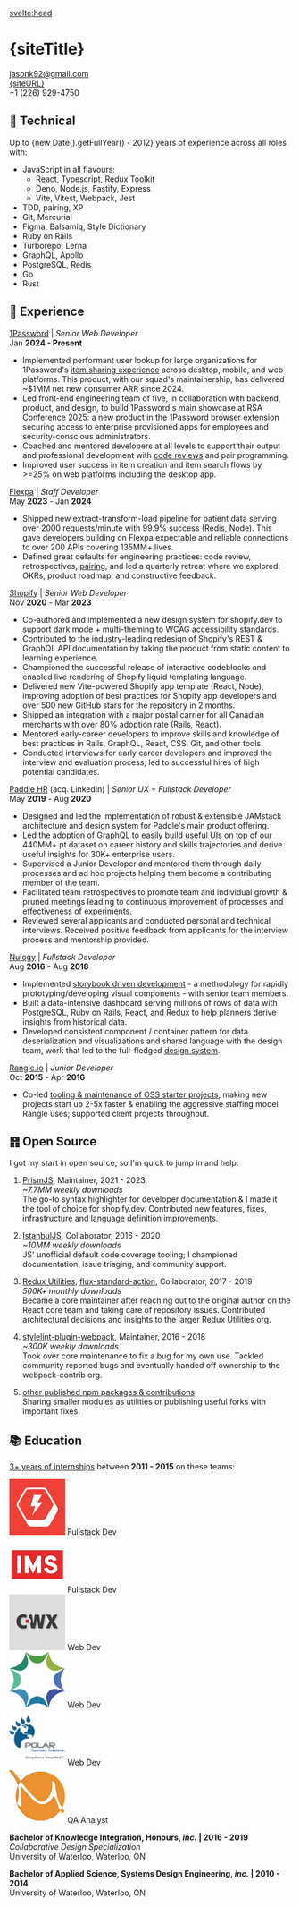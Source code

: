 <script>
   import { siteTitle, siteDescription, siteURL, siteLink } from '$lib/config';
</script>

<svelte:head>
  <title>{siteTitle} | Staff Dev Resume</title>
  <meta name="description" content="{siteTitle} - {siteDescription} Resume" />
</svelte:head>

<div class='print-only flex justify-between print-title'>

# {siteTitle}

jasonk92@gmail.com<br>
[{siteURL}]({siteLink})<br>
+1 (226) 929-4750

</div>

<article>
<aside class='technical'>

## 🧰 Technical

Up to {new Date().getFullYear() - 2012} years of experience across all roles with:

- JavaScript in all flavours:
  - React, Typescript, Redux Toolkit
  - Deno, Node.js, Fastify, Express
  - Vite, Vitest, Webpack, Jest
- TDD, pairing, XP
- Git, Mercurial
- Figma, Balsamiq, Style Dictionary
- Ruby on Rails
- Turborepo, Lerna
- GraphQL, Apollo
- PostgreSQL, Redis
- Go
- Rust

</aside>

<section class='experience'>

## 🎒 Experience

[1Password](https://1password.com) | _Senior Web Developer_<br>
Jan **2024 - Present**

- Implemented performant user lookup for large organizations for 1Password's [item sharing experience](https://share.1password.com) across desktop, mobile, and web platforms. This product, with our squad's maintainership, has delivered ~$1MM net new consumer ARR since 2024.
- Led front-end engineering team of five, in collaboration with backend, product, and design, to build 1Password's main showcase at RSA Conference 2025: a new product in the [1Password browser extension](https://1password.com/applauncher) securing access to enterprise provisioned apps for employees and security-conscious administrators.
- Coached and mentored developers at all levels to support their output and professional development with [code reviews](https://jasonkurian.dev/learning/how-to-review-a-pull-request) and pair programming.
- Improved user success in item creation and item search flows by >=25% on web platforms including the desktop app.

[Flexpa](https://flexpa.com) | _Staff Developer_<br>
May **2023** - Jan **2024**

- Shipped new extract-transform-load pipeline for patient data serving over 2000 requests/minute with 99.9% success (Redis, Node). This gave developers building on Flexpa expectable and reliable connections to over 200 APIs covering 135MM+ lives.
- Defined great defaults for engineering practices: code review, retrospectives, [pairing](https://jasonkurian.dev/learning/pairing), and led a quarterly retreat where we explored: OKRs, product roadmap, and constructive feedback.

[Shopify](https://shopify.dev) | _Senior Web Developer_<br>
Nov **2020** - Mar **2023**

- Co-authored and implemented a new design system for shopify.dev to support dark mode + multi-theming to WCAG accessibility standards.
- Contributed to the industry-leading redesign of Shopify's REST & GraphQL API documentation by taking the product from static content to learning experience.
- Championed the successful release of interactive codeblocks and enabled live rendering of Shopify liquid templating language.
- Delivered new Vite-powered Shopify app template (React, Node), improving adoption of best practices for Shopify app developers and over 500 new GitHub stars for the repository in 2 months.
- Shipped an integration with a major postal carrier for all Canadian merchants with over 80% adoption rate (Rails, React).
- Mentored early-career developers to improve skills and knowledge of best practices in Rails, GraphQL, React, CSS, Git, and other tools.
- Conducted interviews for early career developers and improved the interview and evaluation process; led to successful hires of high potential candidates.

[Paddle HR](https://www.paddlehr.com) (acq. LinkedIn) | _Senior UX + Fullstack Developer_<br>
May **2019** - Aug **2020**

- Designed and led the implementation of robust & extensible JAMstack architecture and design system for Paddle's main product offering.
- Led the adoption of GraphQL to easily build useful UIs on top of our 440MM+ pt dataset on career history and skills trajectories and derive useful insights for 30K+ enterprise users.
- Supervised a Junior Developer and mentored them through daily processes and ad hoc projects helping them become a contributing member of the team.
- Facilitated team retrospectives to promote team and individual growth & pruned meetings leading to continuous improvement of processes and effectiveness of experiments.
- Reviewed several applicants and conducted personal and technical interviews. Received positive feedback from applicants for the interview process and mentorship provided.

[Nulogy](http://nulogy.com) | _Fullstack Developer_<br>
Aug **2016** - Aug **2018**

- Implemented [storybook driven development](https://medium.com/nulogy/storybook-driven-development-a3c517276c07) - a methodology for rapidly prototyping/developing visual components - with senior team members.
- Built a data-intensive dashboard serving millions of rows of data with PostgreSQL, Ruby on Rails, React, and Redux to help planners derive insights from historical data.
- Developed consistent component / container pattern for data deserialization and visualizations and shared language with the design team, work that led to the full-fledged [design system](https://nulogy.design/).

[Rangle.io](http://rangle.io) | _Junior Developer_<br>
Oct **2015** - Apr **2016**

- Co-led [tooling & maintenance of OSS starter projects](https://github.com/rangle?utf8=%E2%9C%93&q=starter&type=&language=), making new projects start up 2-5x faster & enabling the aggressive staffing model Rangle uses; supported client projects throughout.

</section>

<section class='oss'>

## ䷢ Open Source

I got my start in open source, so I'm quick to jump in and help:

1. [PrismJS](https://github.com/prismjs/prism), Maintainer, 2021 - 2023<br>
   _~7.7MM weekly downloads_<br>
   The go-to syntax highlighter for developer documentation & I made it the tool of choice for shopify.dev. Contributed new features, fixes, infrastructure and language definition improvements.

1. [IstanbulJS](https://github.com/istanbuljs), Collaborator, 2016 - 2020<br>
   _~10MM weekly downloads_<br>
   JS' unofficial default code coverage tooling; I championed documentation, issue triaging, and community support.

<span class='no-print'>

3. [Redux Utilities](https://github.com/redux-utilities), [flux-standard-action](https://www.npmjs.com/package/flux-standard-action), Collaborator, 2017 - 2019<br>
   _500K+ monthly downloads_<br>
   Became a core maintainer after reaching out to the original author on the React core team and taking care of repository issues. Contributed architectural decisions and insights to the larger Redux Utilities org.

1. [stylelint-plugin-webpack](https://github.com/webpack-contrib/stylelint-webpack-plugin), Maintainer, 2016 - 2018<br>
   _~300K weekly downloads_<br>
   Took over core maintenance to fix a bug for my own use. Tackled community reported bugs and eventually handed off ownership to the webpack-contrib org.

1. [other published npm packages & contributions](https://www.npmjs.com/~jakxz)<br>
   Sharing smaller modules as utilities or publishing useful forks with important fixes.

</span>
</section>
<section class='education'>

## 📚 Education

[3+ years of internships](https://linkedin.com/in/jgkurian) between **2011 - 2015** on these teams:

<div class="flex gap-y-4 flex-wrap justify-between captions">
  <div class="basis-1/3 inline-flex flex-col items-center"><img width="100" height="100" src="/images/boltmade.webp" alt="Boltmade logo" title="Fullstack Developer at Boltmade" /> Fullstack Dev</div>
  <div class="basis-1/3 inline-flex flex-col items-center"><img width="100" height="100" src="/images/ims.webp" alt="Intelligent Mechatronic Systems Inc. logo" title="Fullstack Developer at IMS" /> Fullstack Dev</div>
  <div class="basis-1/3 inline-flex flex-col items-center"><img width="100" height="100" src="/images/coreworx.webp" alt="Coreworx Inc. logo" title="Web Developer at Coreworx" /> Web Dev</div>
  <div class="basis-1/3 inline-flex flex-col items-center"><img width="100" height="100" src="/images/bluesun.webp" alt="BlueSun logo" title="Web Developer at BlueSun / Wealthserv" /> Web Dev</div>
  <div class="basis-1/3 inline-flex flex-col items-center"><img width="100" height="100" src="/images/polar.webp" title="Web Developer at Polar Geomatics Solutions LP" alt="Polar Geomatics Solutions logo" /> Web Dev</div>
  <div class="basis-1/3 inline-flex flex-col items-center"><img width="100" height="100" src="/images/morega.webp" alt="Morega systems logo" title="QA Analyst at Morega Systems Inc."/> QA Analyst</div>
</div>

**Bachelor of Knowledge Integration, Honours, _inc._ | 2016 - 2019**<br>
_Collaborative Design Specialization_<br>
University of Waterloo, Waterloo, ON

**Bachelor of Applied Science, Systems Design Engineering, _inc._ | 2010 - 2014**<br>
University of Waterloo, Waterloo, ON

</section>
</article>

<style src='./resume.scss' />
